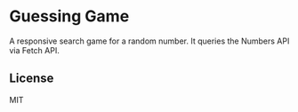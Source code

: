 # Guessing Game

A responsive search game for a random number. It queries the Numbers API via Fetch API.

## License

MIT

